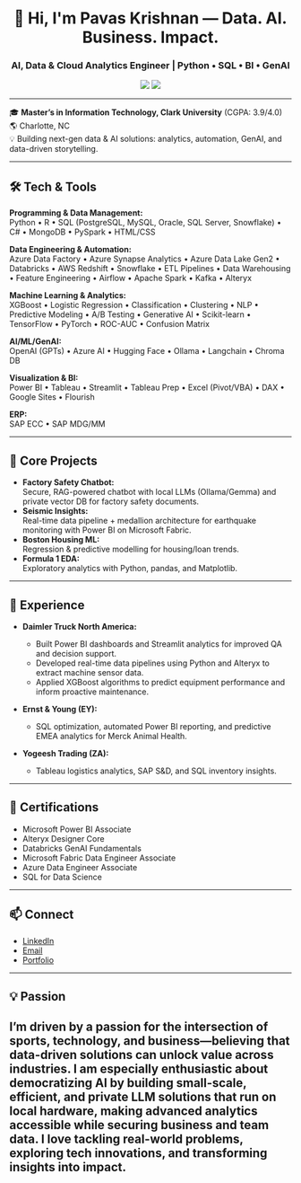 <h1 align="center">👋 Hi, I'm Pavas Krishnan — Data. AI. Business. Impact.</h1>
<h3 align="center">AI, Data & Cloud Analytics Engineer | Python • SQL • BI • GenAI</h3>

<p align="center">
  <a href="https://www.linkedin.com/in/pavas-krishnan/"><img src="https://img.shields.io/badge/LinkedIn-Connect-blue?logo=linkedin"></a>
  <a href="mailto:pshanmugasundaram@clarku.edu"><img src="https://img.shields.io/badge/Email-Contact-purple?logo=gmail"></a>
</p>

---

🎓 **Master’s in Information Technology, Clark University** (CGPA: 3.9/4.0)  
🌎 Charlotte, NC  
💡 Building next-gen data & AI solutions: analytics, automation, GenAI, and data-driven storytelling.

---

## 🛠️ Tech & Tools

**Programming & Data Management:**  
Python • R • SQL (PostgreSQL, MySQL, Oracle, SQL Server, Snowflake) • C# • MongoDB • PySpark • HTML/CSS

**Data Engineering & Automation:**  
Azure Data Factory • Azure Synapse Analytics • Azure Data Lake Gen2 • Databricks • AWS Redshift • Snowflake • ETL Pipelines • Data Warehousing • Feature Engineering • Airflow • Apache Spark • Kafka • Alteryx

**Machine Learning & Analytics:**  
XGBoost • Logistic Regression • Classification • Clustering • NLP • Predictive Modeling • A/B Testing • Generative AI • Scikit-learn • TensorFlow • PyTorch • ROC-AUC • Confusion Matrix

**AI/ML/GenAI:**  
OpenAI (GPTs) • Azure AI • Hugging Face • Ollama • Langchain • Chroma DB

**Visualization & BI:**  
Power BI • Tableau • Streamlit • Tableau Prep • Excel (Pivot/VBA) • DAX • Google Sites • Flourish

**ERP:**  
SAP ECC • SAP MDG/MM

---

## 🚀 Core Projects

- **Factory Safety Chatbot:**  
  Secure, RAG-powered chatbot with local LLMs (Ollama/Gemma) and private vector DB for factory safety documents.
- **Seismic Insights:**  
  Real-time data pipeline + medallion architecture for earthquake monitoring with Power BI on Microsoft Fabric.
- **Boston Housing ML:**  
  Regression & predictive modelling for housing/loan trends.
- **Formula 1 EDA:**  
  Exploratory analytics with Python, pandas, and Matplotlib.

---

## 💼 Experience

- **Daimler Truck North America:**  
    - Built Power BI dashboards and Streamlit analytics for improved QA and decision support.
    - Developed real-time data pipelines using Python and Alteryx to extract machine sensor data.
    - Applied XGBoost algorithms to predict equipment performance and inform proactive maintenance.

- **Ernst & Young (EY):**  
    - SQL optimization, automated Power BI reporting, and predictive EMEA analytics for Merck Animal Health.

- **Yogeesh Trading (ZA):**  
    - Tableau logistics analytics, SAP S&D, and SQL inventory insights.

---

## 📜 Certifications

- Microsoft Power BI Associate
- Alteryx Designer Core
- Databricks GenAI Fundamentals
- Microsoft Fabric Data Engineer Associate
- Azure Data Engineer Associate
- SQL for Data Science

---

## 📫 Connect

- [LinkedIn](https://www.linkedin.com/in/pavas-krishnan/)
- [Email](mailto:pshanmugasundaram@clarku.edu)
- [Portfolio](https://pavasofficial.wixsite.com/pavas)

---

## 💡 Passion

I’m driven by a passion for the intersection of sports, technology, and business—believing that data-driven solutions can unlock value across industries. I am especially enthusiastic about democratizing AI by building small-scale, efficient, and private LLM solutions that run on local hardware, making advanced analytics accessible while securing business and team data. I love tackling real-world problems, exploring tech innovations, and transforming insights into impact.
---
